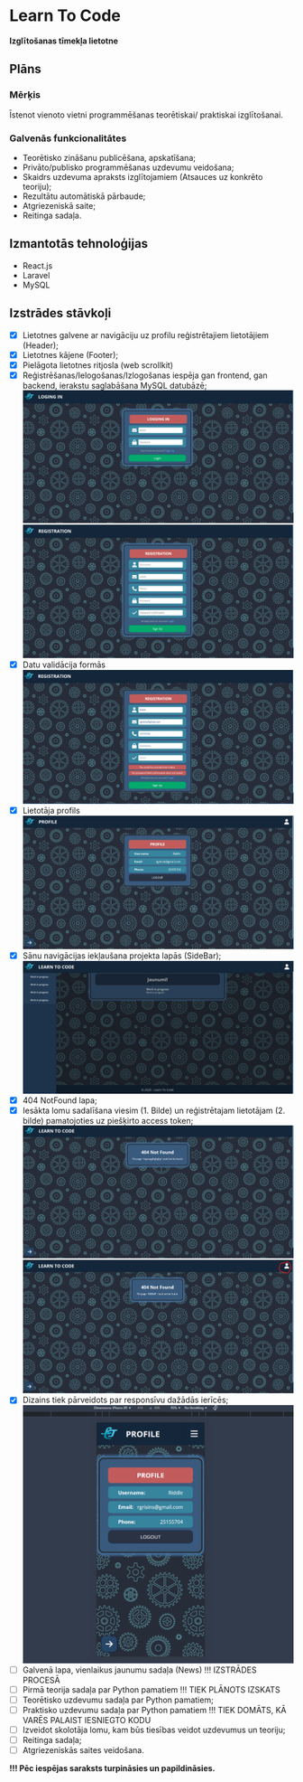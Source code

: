 # Learn To Code

**Izglītošanas tīmekļa lietotne**

## Plāns

### Mērķis

Īstenot vienoto vietni programmēšanas teorētiskai/ praktiskai izglītošanai.

### Galvenās funkcionalitātes

- Teorētisko zināšanu publicēšana, apskatīšana;
- Privāto/publisko programmēšanas uzdevumu
veidošana;
- Skaidrs uzdevuma apraksts izglītojamiem (Atsauces uz konkrēto teoriju);
- Rezultātu automātiskā pārbaude;
- Atgriezeniskā saite;
- Reitinga sadaļa.

## Izmantotās tehnoloģijas

- React.js
- Laravel
- MySQL

## Izstrādes stāvkoļi

- [x] Lietotnes galvene ar navigāciju uz profilu reģistrētajiem lietotājiem (Header);
- [x] Lietotnes kājene (Footer);
- [x] Pielāgota lietotnes ritjosla (web scrollkit)
- [x] Reģistrēšanas/Ielogošanas/Izlogošanas iespēja gan frontend, gan backend, ierakstu saglabāšana MySQL datubāzē;
![image](/frontend/public/Login.png)
![image](/frontend/public/Signup.png)
- [x] Datu validācija formās
![image](/frontend/public/Validation.png)
- [x] Lietotāja profils
![image](/frontend/public/Profile.png)
- [x] Sānu navigācijas iekļaušana projekta lapās (SideBar);
![image](/frontend/public/Sidebar.png)
- [x] 404 NotFound lapa;
- [x] Iesākta lomu sadalīšana viesim (1. Bilde) un reģistrētajam lietotājam (2. bilde) pamatojoties uz piešķirto access token;
![image](/frontend/public/404-notfound-unlogged.png)
![image](/frontend/public/404-logged.png)
- [x] Dizains tiek pārveidots par responsīvu dažādās ierīcēs;
![image](/frontend/public/Phoneview.png)
- [ ] Galvenā lapa, vienlaikus jaunumu sadaļa (News) !!! IZSTRĀDES PROCESĀ
- [ ] Pirmā teorija sadaļa par Python pamatiem !!! TIEK PLĀNOTS IZSKATS
- [ ] Teorētisko uzdevumu sadaļa par Python pamatiem;
- [ ] Praktisko uzdevumu sadaļa par Python pamatiem !!! TIEK DOMĀTS, KĀ VARĒS PALAIST IESNIEGTO KODU
- [ ] Izveidot skolotāja lomu, kam būs tiesības veidot uzdevumus un teoriju;
- [ ] Reitinga sadaļa;
- [ ] Atgriezeniskās saites veidošana.

**!!! Pēc iespējas saraksts turpināsies un papildināsies.**


